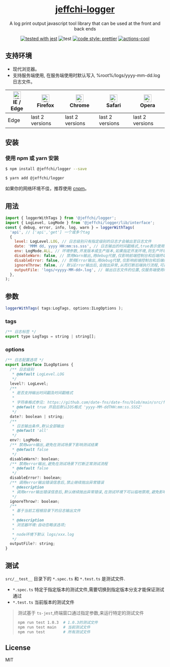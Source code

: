 <h1 align="center">
  <a href="https://github.com/poechiang/jeffchi-logger#readme" target="_blank">jeffchi-logger</a>
</h1>

<div align="center">

A log print output javascript tool library that can be used at the front and back ends

[![tested with jest](https://img.shields.io/badge/tested_with-jest-99424f.svg?logo=jest)](https://github.com/facebook/jest)
![test](https://github.com/vueComponent/ant-design-vue/workflows/test/badge.svg)
[![code style: prettier](https://img.shields.io/badge/code_style-prettier-ff69b4.svg?style=flat-square)](https://github.com/prettier/prettier)
[![actions-cool](https://img.shields.io/badge/using-actions--cool-blue?style=flat-square)](https://github.com/actions-cool)

</div>

## 支持环境

- 现代浏览器。
- 支持服务端使用, 在服务端使用时默认写入 %root%/logs/yyyy-mm-dd.log 日志文件。

| [<img src="https://raw.githubusercontent.com/alrra/browser-logos/master/src/edge/edge_48x48.png" alt="IE / Edge" width="24px" height="24px" />](http://godban.github.io/browsers-support-badges/)</br>IE / Edge | [<img src="https://raw.githubusercontent.com/alrra/browser-logos/master/src/firefox/firefox_48x48.png" alt="Firefox" width="24px" height="24px" />](http://godban.github.io/browsers-support-badges/)</br>Firefox | [<img src="https://raw.githubusercontent.com/alrra/browser-logos/master/src/chrome/chrome_48x48.png" alt="Chrome" width="24px" height="24px" />](http://godban.github.io/browsers-support-badges/)</br>Chrome | [<img src="https://raw.githubusercontent.com/alrra/browser-logos/master/src/safari/safari_48x48.png" alt="Safari" width="24px" height="24px" />](http://godban.github.io/browsers-support-badges/)</br>Safari | [<img src="https://raw.githubusercontent.com/alrra/browser-logos/master/src/opera/opera_48x48.png" alt="Opera" width="24px" height="24px" />](http://godban.github.io/browsers-support-badges/)</br>Opera |
| --------------------------------------------------------------------------------------------------------------------------------------------------------------------------------------------------------------- | ----------------------------------------------------------------------------------------------------------------------------------------------------------------------------------------------------------------- | ------------------------------------------------------------------------------------------------------------------------------------------------------------------------------------------------------------- | ------------------------------------------------------------------------------------------------------------------------------------------------------------------------------------------------------------- | --------------------------------------------------------------------------------------------------------------------------------------------------------------------------------------------------------- |
| Edge                                                                                                                                                                                                            | last 2 versions                                                                                                                                                                                                   | last 2 versions                                                                                                                                                                                               | last 2 versions                                                                                                                                                                                               | last 2 versions                                                                                                                                                                                           |

## 安装

### 使用 npm 或 yarn 安装

```bash
$ npm install @jeffchi/logger --save
```

```bash
$ yarn add @jeffchi/logger
```

如果你的网络环境不佳，推荐使用 [cnpm](https://github.com/cnpm/cnpm)。

## 用法

```javascript
import { loggerWithTags } from '@jeffchi/logger';
import { LogLevel, LogMode } from '@jeffchi/logger/lib/interface';
const { debug, error, info, log, warn } = loggerWithTags(
  'api', // ['api','get'] 一个或多个tag
  {
    level: LogLevel.LOG, // 日志级别只有指定级别的日志才会输出至日志文件
    date: 'MMM dd, yyyy HH:mm:ss.sss', // 日志输出的时间戳格式,true表示使用默认utc IOS日期时间格式,false表示不输出时间戳
    env: LogMode.ALL, // 环境参数,开发版本或生产版本,如果指定开发环境,则生产环境不输出任何内容,也不会写入到日志文件
    disableWarn: false, // 禁用Warn输出,用debug代替,仅影响前端控制台和后端终端,不影响实际内容打印.在跑测试时应该启用,避免影响测试结果
    disableError: false, // 禁用Error输出,用debug代替,仅影响前端控制台和后端终端,不影响实际内容打印.在跑测试时应该启用,避免影响测试结果
    ignoreThrow: false, // 默认Error输出后,会抛出异常,从而打断后端执行流程,可指定true取消该行为,在跑测试时应该启用,避免影响测试测试流程
    outputFile: 'logs/<yyyy-MM-dd>.log', // 输出日志文件的位置,仅服务端使用时有效
  },
);
```

## 参数

```javascript
loggerWithTags( tags:LogTags, options:ILogOptions );
```

### tags

```javascript
/** 日志标签 */
export type LogTags = string | string[];
```

### options

```javascript
/** 日志配置选项 */
export interface ILogOptions {
  /** 日志级别
   * @default LogLevel.LOG
   */
  level?: LogLevel;
  /**
   * 是否支持输出时间戳及时间戳格式
   *
   * 字符串格式参见: https://github.com/date-fns/date-fns/blob/main/src/format/index.ts
   * @default true 开启后默认IOS格式 'yyyy-MM-ddTHH:mm:ss.SSSZ'
   */
  date?: boolean | string;
  /**
   * 日志输出条件,默认全部输出
   * @default 'all'
   */
  env?: LogMode;
  /** 禁用warn输出,避免在测试场景下影响测试结果
   * @default false
   */
  disableWarn?: boolean;
  /** 禁用error输出,避免在测试场景下打断正常测试流程
   * @default false
   */
  disableError?: boolean;
  /** 调用error输出错误信息后,禁止继续抛出异常错误
   * @description
   * 调用error输出错误信息后,默认继续抛出异常错误,在测试环境下可以临地禁用,避免影响正常的测试流程
   */
  ignoreThrow?: boolean;
  /**
   * 基于当前工程根目录下的日志输出文件
   *
   * @description
   * 浏览器环境:自动忽略该选项;
   *
   * node环境下默认 logs/xxx.log
   */
  outputFile?: string;
}
```

## 测试

`src/__test__` 目录下的 `*.spec.ts` 和 `*.test.ts` 是测试文件.

- `*.spec.ts` 特定于指定版本的测试文件,需要切换到指定版本分支才能保证测试通过
- `*.test.ts` 当前版本的测试文件

> 测试基于 `ts-jest`,终端窗口通过指定参数,来运行特定的测试文件
>
> ```bash
> npm run test 1.0.3  # 1.0.3的测试文件
> npm run test main   # 当前测试文件
> npm run test        # 所有测试文件
> ```

## License

MIT

```

```
